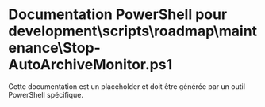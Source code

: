 # Documentation PowerShell pour development\scripts\roadmap\maintenance\Stop-AutoArchiveMonitor.ps1

Cette documentation est un placeholder et doit être générée par un outil PowerShell spécifique.
